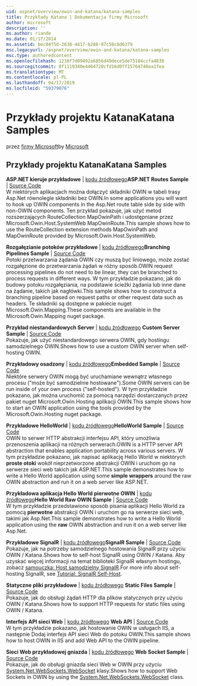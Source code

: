 ```yaml
---
uid: aspnet/overview/owin-and-katana/katana-samples
title: Przykłady Katana | Dokumentacja firmy Microsoft
author: microsoft
description: ''
ms.author: riande
ms.date: 01/17/2014
ms.assetid: bec04f5d-2638-4417-b288-97c58c8d6379
msc.legacyurl: /aspnet/overview/owin-and-katana/katana-samples
msc.type: authoredcontent
ms.openlocfilehash: 1238f7d09492a6856d49dece5de75184ccfa4838
ms.sourcegitcommit: 0f1119340e4464720cfd16d0ff15764746ea1fea
ms.translationtype: MT
ms.contentlocale: pl-PL
ms.lasthandoff: 04/17/2019
ms.locfileid: "59379076"
---
```

# <a name="katana-samples"></a><span data-ttu-id="1437a-102">Przykłady projektu Katana</span><span class="sxs-lookup"><span data-stu-id="1437a-102">Katana Samples</span></span>

<span data-ttu-id="1437a-103">przez [firmy Microsoft](https://github.com/microsoft)</span><span class="sxs-lookup"><span data-stu-id="1437a-103">by [Microsoft](https://github.com/microsoft)</span></span>

## <a name="katana-samples"></a><span data-ttu-id="1437a-104">Przykłady projektu Katana</span><span class="sxs-lookup"><span data-stu-id="1437a-104">Katana Samples</span></span>

<span data-ttu-id="1437a-105">**ASP.NET kieruje przykładowe** | [kodu źródłowego](https://github.com/aspnet/samples/tree/master/samples/aspnet/Katana/AspNetRoutes)</span><span class="sxs-lookup"><span data-stu-id="1437a-105">**ASP.NET Routes Sample** | [Source Code](https://github.com/aspnet/samples/tree/master/samples/aspnet/Katana/AspNetRoutes)</span></span>  
<span data-ttu-id="1437a-106">W niektórych aplikacjach można dołączyć składniki OWIN w tabeli trasy Asp.Net równolegle składniki bez OWIN.</span><span class="sxs-lookup"><span data-stu-id="1437a-106">In some applications you will want to hook up OWIN components in the Asp.Net route table side by side with non-OWIN components.</span></span> <span data-ttu-id="1437a-107">Ten przykład pokazuje, jak użyć metod rozszerzających RouteCollection MapOwinPath i udostępniane przez Microsoft.Owin.Host.SystemWeb MapOwinRoute.</span><span class="sxs-lookup"><span data-stu-id="1437a-107">This sample shows how to use the RouteCollection extension methods MapOwinPath and MapOwinRoute provided by Microsoft.Owin.Host.SystemWeb.</span></span>

<span data-ttu-id="1437a-108">**Rozgałęzianie potoków przykładowe** | [kodu źródłowego](https://github.com/aspnet/samples/tree/master/samples/aspnet/Katana/BranchingPipelines)</span><span class="sxs-lookup"><span data-stu-id="1437a-108">**Branching Pipelines Sample** | [Source Code](https://github.com/aspnet/samples/tree/master/samples/aspnet/Katana/BranchingPipelines)</span></span>  
<span data-ttu-id="1437a-109">Potoki przetwarzania żądania OWIN czy muszą być liniowego, może zostać rozgałęzione do przetwarzania żądań w różny sposób.</span><span class="sxs-lookup"><span data-stu-id="1437a-109">OWIN request processing pipelines do not need to be linear, they can be branched to process requests in different ways.</span></span> <span data-ttu-id="1437a-110">W tym przykładzie pokazano, jak do budowy potoku rozgałęziania, na podstawie ścieżki żądania lub inne dane na żądanie, takich jak nagłówki.</span><span class="sxs-lookup"><span data-stu-id="1437a-110">This sample shows how to construct a branching pipeline based on request paths or other request data such as headers.</span></span> <span data-ttu-id="1437a-111">Te składniki są dostępne w pakiecie nuget Microsoft.Owin.Mapping.</span><span class="sxs-lookup"><span data-stu-id="1437a-111">These components are available in the Microsoft.Owin.Mapping nuget package.</span></span>

<span data-ttu-id="1437a-112">**Przykład niestandardowych Server** | [kodu źródłowego](https://github.com/aspnet/samples/tree/master/samples/aspnet/Katana/CustomServer) </span><span class="sxs-lookup"><span data-stu-id="1437a-112">**Custom Server Sample** | [Source Code](https://github.com/aspnet/samples/tree/master/samples/aspnet/Katana/CustomServer) </span></span>  
<span data-ttu-id="1437a-113">Pokazuje, jak użyć niestandardowego serwera OWIN, gdy hostingu samodzielnego OWIN.</span><span class="sxs-lookup"><span data-stu-id="1437a-113">Shows how to use a custom OWIN server when self-hosting OWIN.</span></span>

<span data-ttu-id="1437a-114">**Przykładowy osadzony** | [kodu źródłowego](https://github.com/aspnet/samples/tree/master/samples/aspnet/Katana/Embedded)</span><span class="sxs-lookup"><span data-stu-id="1437a-114">**Embedded Sample** | [Source Code](https://github.com/aspnet/samples/tree/master/samples/aspnet/Katana/Embedded)</span></span>  
<span data-ttu-id="1437a-115">Niektóre serwery OWIN mogą być uruchamiane wewnątrz własnego procesu (&quot;może być samodzielnie hostowane&quot;).</span><span class="sxs-lookup"><span data-stu-id="1437a-115">Some OWIN servers can be run inside of your own process (&quot;self-hosted&quot;).</span></span> <span data-ttu-id="1437a-116">W tym przykładzie pokazano, jak można uruchomić za pomocą narzędzi dostarczanych przez pakiet nuget Microsoft.Owin.Hosting aplikacji OWIN.</span><span class="sxs-lookup"><span data-stu-id="1437a-116">This sample shows how to start an OWIN application using the tools provided by the Microsoft.Owin.Hosting nuget package.</span></span>

<span data-ttu-id="1437a-117">**Przykładowe HelloWorld** | [kodu źródłowego](https://github.com/aspnet/samples/tree/master/samples/aspnet/Katana/HelloWorld)</span><span class="sxs-lookup"><span data-stu-id="1437a-117">**HelloWorld Sample** | [Source Code](https://github.com/aspnet/samples/tree/master/samples/aspnet/Katana/HelloWorld)</span></span>  
<span data-ttu-id="1437a-118">OWIN to serwer HTTP abstrakcji interfejsu API, który umożliwia przenoszenia aplikacji na różnych serwerach.</span><span class="sxs-lookup"><span data-stu-id="1437a-118">OWIN is a HTTP server API abstraction that enables application portability across various servers.</span></span> <span data-ttu-id="1437a-119">W tym przykładzie pokazano, jak napisać aplikację Hello World w niektórych **proste otoki** wokół nieprzetworzone abstrakcji OWIN i uruchom go na serwerze sieci web takich jak ASP.NET.</span><span class="sxs-lookup"><span data-stu-id="1437a-119">This sample demonstrates how to write a Hello World application using some **simple wrappers** around the raw OWIN abstraction and run it on a web server like ASP.NET.</span></span>

<span data-ttu-id="1437a-120">**Przykładowa aplikacja Hello World pierwotne OWIN** | [kodu źródłowego](https://github.com/aspnet/samples/tree/master/samples/aspnet/Katana/HelloWorldRawOwin)</span><span class="sxs-lookup"><span data-stu-id="1437a-120">**Hello World Raw OWIN Sample** | [Source Code](https://github.com/aspnet/samples/tree/master/samples/aspnet/Katana/HelloWorldRawOwin)</span></span>  
<span data-ttu-id="1437a-121">W tym przykładzie przedstawiono sposób pisania aplikacji Hello World za pomocą **pierwotne** abstrakcji OWIN i uruchom go na serwerze sieci web, takimi jak Asp.Net.</span><span class="sxs-lookup"><span data-stu-id="1437a-121">This sample demonstrates how to write a Hello World application using the **raw** OWIN abstraction and run it on a web server like Asp.Net.</span></span>

<span data-ttu-id="1437a-122">**Przykładowe SignalR** | [kodu źródłowego](https://github.com/aspnet/samples/tree/master/samples/aspnet/Katana/SignalR)</span><span class="sxs-lookup"><span data-stu-id="1437a-122">**SignalR Sample** | [Source Code](https://github.com/aspnet/samples/tree/master/samples/aspnet/Katana/SignalR)</span></span>  
<span data-ttu-id="1437a-123">Pokazuje, jak na potrzeby samodzielnego hostowania SignalR przy użyciu OWIN / Katana.</span><span class="sxs-lookup"><span data-stu-id="1437a-123">Shows how to self-host SignalR using OWIN / Katana.</span></span> <span data-ttu-id="1437a-124">Aby uzyskać więcej informacji na temat biblioteki SignalR własnym hostingu, zobacz [samouczka: Host samodzielny SignalR](../../../signalr/overview/deployment/tutorial-signalr-self-host.md).</span><span class="sxs-lookup"><span data-stu-id="1437a-124">For more info about self-hosting SignalR, see [Tutorial: SignalR Self-Host](../../../signalr/overview/deployment/tutorial-signalr-self-host.md).</span></span>

<span data-ttu-id="1437a-125">**Statyczne pliki przykładowe** | [kodu źródłowego](https://github.com/aspnet/samples/tree/master/samples/aspnet/Katana/StaticFilesSample) </span><span class="sxs-lookup"><span data-stu-id="1437a-125">**Static Files Sample** | [Source Code](https://github.com/aspnet/samples/tree/master/samples/aspnet/Katana/StaticFilesSample) </span></span>  
<span data-ttu-id="1437a-126">Pokazuje, jak do obsługi żądań HTTP dla plików statycznych przy użyciu OWIN / Katana.</span><span class="sxs-lookup"><span data-stu-id="1437a-126">Shows how to support HTTP requests for static files using OWIN / Katana.</span></span>

<span data-ttu-id="1437a-127">**Interfejs API sieci Web** | [kodu źródłowego](https://github.com/aspnet/samples/tree/master/samples/aspnet/Katana/WebApi) </span><span class="sxs-lookup"><span data-stu-id="1437a-127">**Web API** | [Source Code](https://github.com/aspnet/samples/tree/master/samples/aspnet/Katana/WebApi) </span></span>  
<span data-ttu-id="1437a-128">W tym przykładzie pokazano, jak hostowanie OWIN w usługach IIS, a następnie Dodaj interfejs API sieci Web do potoku OWIN.</span><span class="sxs-lookup"><span data-stu-id="1437a-128">This sample shows how to host OWIN in IIS and add Web API to the OWIN pipeline.</span></span>

<span data-ttu-id="1437a-129">**Sieci Web przykładowej gniazda** | [kodu źródłowego](https://github.com/aspnet/samples/tree/master/samples/aspnet/Katana/WebSocketSample) </span><span class="sxs-lookup"><span data-stu-id="1437a-129">**Web Socket Sample** | [Source Code](https://github.com/aspnet/samples/tree/master/samples/aspnet/Katana/WebSocketSample) </span></span>  
<span data-ttu-id="1437a-130">Pokazuje, jak do obsługi gniazda sieci Web w OWIN przy użyciu [System.Net.WebSockets.WebSocket](https://msdn.microsoft.com/library/system.net.websockets.websocket(v=vs.110).aspx) klasy.</span><span class="sxs-lookup"><span data-stu-id="1437a-130">Shows how to support Web Sockets in OWIN by using the [System.Net.WebSockets.WebSocket](https://msdn.microsoft.com/library/system.net.websockets.websocket(v=vs.110).aspx) class.</span></span>
